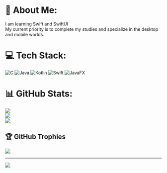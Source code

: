 # 💫 About Me:
I am learning Swift and SwiftUI<br> My current priority is to complete my studies and specialize in the desktop and mobile worlds.


# 💻 Tech Stack:
![C](https://img.shields.io/badge/c-%2300599C.svg?style=for-the-badge&logo=c&logoColor=white) ![Java](https://img.shields.io/badge/java-%23ED8B00.svg?style=for-the-badge&logo=openjdk&logoColor=white) ![Kotlin](https://img.shields.io/badge/kotlin-%237F52FF.svg?style=for-the-badge&logo=kotlin&logoColor=white) ![Swift](https://img.shields.io/badge/swift-F54A2A?style=for-the-badge&logo=swift&logoColor=white) ![JavaFX](https://img.shields.io/badge/javafx-%23FF0000.svg?style=for-the-badge&logo=javafx&logoColor=white)

# 📊 GitHub Stats:
![](https://github-readme-stats.vercel.app/api?username=eliorodr2104&theme=dark&hide_border=false&include_all_commits=false&count_private=false)<br/>
![](https://github-readme-streak-stats.herokuapp.com/?user=eliorodr2104&theme=dark&hide_border=false)<br/>
![](https://github-readme-stats.vercel.app/api/top-langs/?username=eliorodr2104&theme=dark&hide_border=false&include_all_commits=false&count_private=false&layout=compact)

## 🏆 GitHub Trophies
![](https://github-profile-trophy.vercel.app/?username=eliorodr2104&theme=radical&no-frame=false&no-bg=true&margin-w=4)

---
[![](https://visitcount.itsvg.in/api?id=eliorodr2104&icon=5&color=6)](https://visitcount.itsvg.in)
